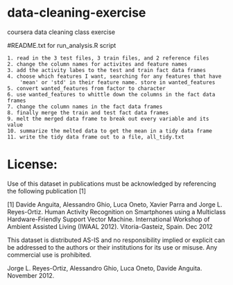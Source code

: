 data-cleaning-exercise
======================

coursera data cleaning class exercise


#README.txt for run_analysis.R script

	1. read in the 3 test files, 3 train files, and 2 reference files
	2. change the column names for activites and feature names
	3. add the activity labes to the test and train fact data frames
	4. choose which features I want, searching for any features that have
		'mean' or 'std' in their feature name. store in wanted_features
	5. convert wanted_features from factor to character
	6. use wanted_features to whittle down the columns in the fact data frames
	7. change the column names in the fact data frames
	8. finally merge the train and test fact data frames
	9. melt the merged data frame to break out every variable and its value
	10. summarize the melted data to get the mean in a tidy data frame
	11. write the tidy data frame out to a file, all_tidy.txt


License:
========
Use of this dataset in publications must be acknowledged by referencing the following publication [1] 

[1] Davide Anguita, Alessandro Ghio, Luca Oneto, Xavier Parra and Jorge L. Reyes-Ortiz. Human Activity Recognition on Smartphones using a Multiclass Hardware-Friendly Support Vector Machine. International Workshop of Ambient Assisted Living (IWAAL 2012). Vitoria-Gasteiz, Spain. Dec 2012

This dataset is distributed AS-IS and no responsibility implied or explicit can be addressed to the authors or their institutions for its use or misuse. Any commercial use is prohibited.

Jorge L. Reyes-Ortiz, Alessandro Ghio, Luca Oneto, Davide Anguita. November 2012.
